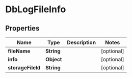 

# DbLogFileInfo


## Properties

Name | Type | Description | Notes
------------ | ------------- | ------------- | -------------
**fileName** | **String** |  |  [optional]
**info** | **Object** |  |  [optional]
**storageFileId** | **String** |  |  [optional]



